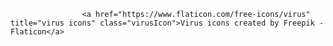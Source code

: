 					<a href="https://www.flaticon.com/free-icons/virus" title="virus icons" class="virusIcon">Virus icons created by Freepik - Flaticon</a>
